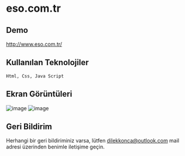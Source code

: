 
# eso.com.tr 

## Demo

http://www.eso.com.tr/

## Kullanılan Teknolojiler

`Html, Css, Java Script`

## Ekran Görüntüleri

![image](https://github.com/dilekatlay/www.eso.com.tr/assets/127104444/de724ebe-dd0c-4be3-9400-20903ac9e652)
![image](https://github.com/dilekatlay/www.eso.com.tr/assets/127104444/02770fc4-b152-4910-b3c0-3311f6d2544b)



## Geri Bildirim

Herhangi bir geri bildiriminiz varsa, lütfen dilekkonca@outlook.com mail adresi üzerinden benimle iletişime geçin.

  
